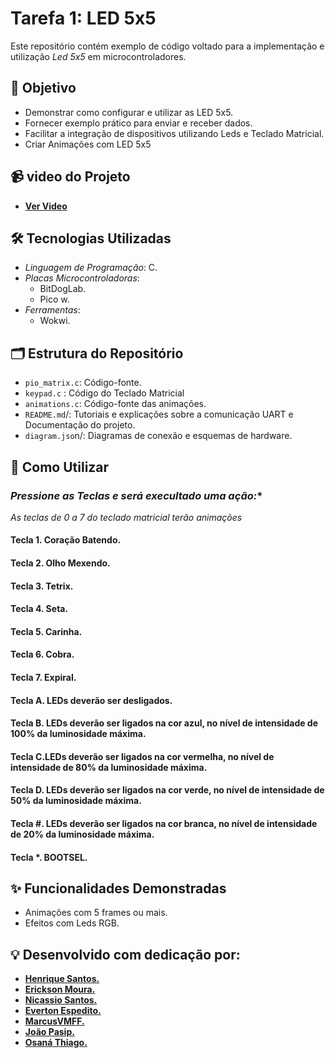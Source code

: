 # Tarefa 1: LED 5x5

Este repositório contém exemplo de código voltado para a implementação e utilização *Led 5x5* em microcontroladores.

## 🎯 Objetivo

- Demonstrar como configurar e utilizar as LED 5x5.
- Fornecer exemplo prático para enviar e receber dados.
- Facilitar a integração de dispositivos utilizando Leds e Teclado Matricial.
- Criar Animações com LED 5x5

## 📹 video do Projeto
- **[Ver Video](https://drive.google.com/file/d/19UoW15tsgLIdNkLL4hNLX0HyGqUpfi9I/view?usp=sharing)**

## 🛠️ Tecnologias Utilizadas

- *Linguagem de Programação*: C.
- *Placas Microcontroladoras*:
  - BitDogLab.
  - Pico w.
- *Ferramentas*:
  - Wokwi.

## 🗂️ Estrutura do Repositório

- `pio_matrix.c`: Código-fonte.
- `keypad.c` : Código do Teclado Matricial
- `animations.c`: Código-fonte das animações.
- `README.md`/: Tutoriais e explicações sobre a comunicação UART e Documentação do projeto.
- `diagram.jso`n/: Diagramas de conexão e esquemas de hardware.

## 🚀 Como Utilizar

###  *Pressione as Teclas e será execultado uma ação:**

*As teclas de 0 a 7 do teclado matricial terão animações*

#### Tecla 1. Coração Batendo.

#### Tecla 2. Olho Mexendo.

#### Tecla 3. Tetrix.

#### Tecla 4. Seta.

#### Tecla 5. Carinha.

#### Tecla 6. Cobra.

#### Tecla 7. Expiral.

#### Tecla A. LEDs deverão ser desligados.

#### Tecla B. LEDs deverão ser ligados na cor azul, no nível de intensidade de 100% da luminosidade máxima.

#### Tecla C.LEDs deverão ser ligados na cor vermelha, no nível de intensidade de 80% da luminosidade máxima.

#### Tecla D. LEDs deverão ser ligados na cor verde, no nível de intensidade de 50% da luminosidade máxima.

#### Tecla #. LEDs deverão ser ligados na cor branca, no nível de intensidade de 20% da luminosidade máxima.

#### Tecla *. BOOTSEL.

## ✨ Funcionalidades Demonstradas

- Animações com 5 frames ou mais.
- Efeitos com Leds RGB.

## 💡 Desenvolvido com dedicação por:
- **[Henrique Santos.](https://github.com/henr1queSantos25)**
- **[Erickson Moura.](https://github.com/ericksonsmoura)**
- **[Nicassio Santos.](https://github.com/nicassiosantos)**
- **[Everton Espedito.](https://github.com/EvertonEspedito)**
- **[MarcusVMFF.](https://github.com/MarcusVMFF)**
- **[João Pasip.](https://github.com/joao-pasip)**
- **[Osaná Thiago.](https://github.com/OsanaThiago)**
